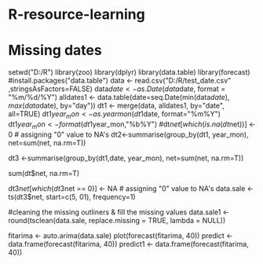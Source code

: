# R-resource-learning
# Missing dates
setwd("D:/R")
library(zoo)
library(dplyr)
library(data.table)
library(forecast)
#install.packages("data.table")
data <- read.csv("D:/R/test_date.csv" ,stringsAsFactors=FALSE)
data$date <- as.Date(data$date, format = "%m/%d/%Y")
alldates1 <- data.table(date=seq.Date(min(data$date), max(data$date), 
                                     by="day"))
dt1 <- merge(data, alldates1, by="date", all=TRUE)
dt1$year_mon <- as.yearmon(dt1$date, format="%m%Y")
dt1$year_mon <- format(dt1$year_mon,"%b%Y")
#dt$net[which(is.na(dt$net))] <- 0 # assigning "0" value to NA's
dt2<-summarise(group_by(dt1, year_mon), net=sum(net, na.rm=T))

dt3 <-summarise(group_by(dt1,date, year_mon), net=sum(net, na.rm=T))

sum(dt$net, na.rm=T)

dt3$net[which(dt3$net == 0)] <- NA # assigning "0" value to NA's
data.sale <- ts(dt3$net, start=c(5, 01), frequency=1)

#cleaning the missing outliners & fill the missing values
data.sale1 <- round(tsclean(data.sale, replace.missing = TRUE, lambda = NULL))

fitarima <- auto.arima(data.sale)
plot(forecast(fitarima, 40))
predict <- data.frame(forecast(fitarima, 40))
predict1 <- data.frame(forecast(fitarima, 40))
